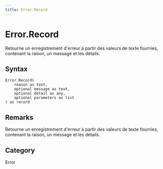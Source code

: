 ```yaml
---
title: Error.Record
---
```


# Error.Record


Retourne un enregistrement d&#39;erreur à partir des valeurs de texte fournies, contenant la raison, un message et les détails.


## Syntax

```powerquery
Error.Record(
    reason as text,
    optional message as text,
    optional detail as any,
    optional parameters as list
) as record
```


## Remarks

Retourne un enregistrement d'erreur à partir des valeurs de texte fournies, contenant la raison, un message et les détails.



## Category
Error
